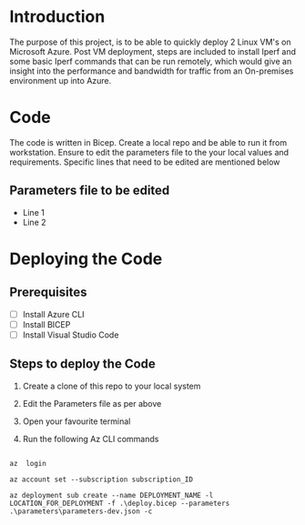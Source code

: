 
# Introduction

The purpose of this project, is to be able to quickly deploy 2 Linux VM's on Microsoft Azure. Post VM deployment, steps are included to install Iperf and some basic Iperf commands that can be run remotely, which would give an insight into the performance and bandwidth for traffic from an On-premises environment up into Azure.

# Code 

The code is written in Bicep. Create a local repo and be able to run it from workstation. Ensure to edit the parameters file to the your local values and requirements. Specific lines that need to be edited are mentioned below

## Parameters file to be edited
-  Line 1
-  Line 2

# Deploying the Code

## Prerequisites
- [ ] Install Azure CLI
- [ ] Install BICEP
- [ ] Install Visual Studio Code 

## Steps to deploy the Code
1. Create a clone of this repo to your local system
2. Edit the Parameters file as per above
3. Open your favourite terminal
4. Run the following Az CLI commands

    ```
`az  login`

`az account set --subscription subscription_ID`

`az deployment sub create --name DEPLOYMENT_NAME -l LOCATION_FOR_DEPLOYMENT -f .\deploy.bicep --parameters .\parameters\parameters-dev.json -c`
   ```